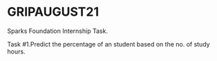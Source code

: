 # GRIPAUGUST21

Sparks Foundation Internship Task.

Task #1.Predict the percentage of an student based on the no. of study hours.
